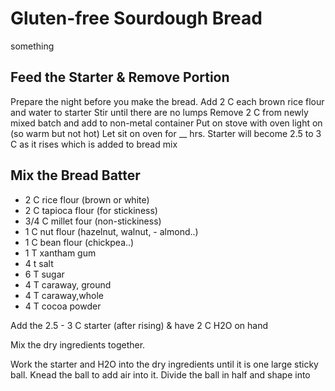 # Gluten-free Sourdough Bread
 something

 ## Feed the Starter & Remove Portion

Prepare the night before you make the bread.
 Add 2 C each brown rice flour and water to starter
 Stir until there are no lumps
 Remove 2 C from newly mixed batch and add to non-metal container
 Put on stove with oven light on (so warm but not hot)
 Let sit on oven for __ hrs.
 Starter will become 2.5 to 3 C as it rises which is added to bread mix
 
 ## Mix the Bread Batter

 - 2 C rice  flour (brown or white)
 - 2 C tapioca flour (for stickiness)
 - 3/4 C millet four (non-stickiness)
 - 1 C nut flour (hazelnut, walnut, - almond..)
 - 1 C bean  flour (chickpea..)
 - 1 T xantham gum
 - 4 t salt
 - 6 T sugar
 - 4 T caraway, ground
 - 4 T caraway,whole
 - 4 T cocoa powder

 Add the 2.5  - 3 C starter (after rising) & have 2 C H2O on hand

 Mix the dry ingredients together.
 
 Work the starter and H2O into the dry ingredients until it is one large sticky
 ball.
 Knead the ball to add air into it.
 Divide the ball in half and shape into
